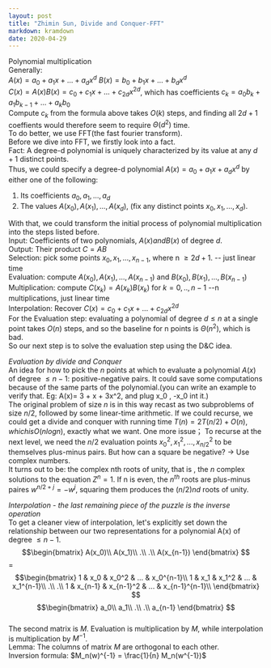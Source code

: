```yaml
---
layout: post
title: "Zhimin Sun, Divide and Conquer-FFT"
markdown: kramdown
date: 2020-04-29
---
```


Polynomial multiplication  
Generally:  
$A(x) = a_0 + a_1 x + ... + a_d x^d$
$B(x) = b_0 + b_1 x + ... + b_d x^d$  
$C(x) = A(x)B(x) = c_0 + c_1 x + ... + c_{2d} x^{2d}$, 
which has coefficients $c_k = a_0 b_k + a_1 b_{k-1} + ... + a_k b_0$  
Compute $c_k$ from the formula above takes $O(k)$ steps, and finding all $2d+1$ coeffients
would therefore seem to require $\Theta (d^2)$ time.  
To do better, we use FFT(the fast fourier transform).  
Before we dive into FFT, we firstly look into a fact.  
Fact: A degree-d polynomial is uniquely characterized by its value at any $d+1$ distinct 
points.  
Thus, we could specify a degree-d polynomial $A(x) = a_0 + a_1 x + a_d x^d$ by either one 
of the following:  
1. Its coefficients $a_0, a_1, ..., a_d$
2. The values $A(x_0), A(x_1), ...,A(x_d)$, (fix any distinct points $x_0, x_1, ..., x_d$).  

With that, we could transform the initial process of polynomial multiplication into the steps listed before.  
Input: Coefficients of two polynomials, $A(x) and B(x)$ of degree $d$.  
Output: Their product $C = AB$  
Selection: pick some points $x_0, x_1, ...,x_{n-1}$, where n $\geq 2d+1$.  -- just linear time  
Evaluation: compute $A(x_0), A(x_1), ..., A(x_{n-1})$ and $B(x_0), B(x_1), ..., B(x_{n-1})$  
Multiplication: compute $C(x_k) = A(x_k)B(x_k)$ for $k=0,..,n-1$  --n multiplications, just linear time  
Interpolation: Recover $C(x) = c_0 + c_1 x + ...+c_{2d} x^{2d}$  
For the Evaluation step: evaluating a polynomial of degree $d \leq n$ at a single point takes $O(n)$ steps, and so the 
baseline for n points is $\Theta (n^2)$, which is bad.  
So our next step is to solve the evaluation step using the D&C idea.
  
<em> Evaluation by divide and Conquer</em>  
An idea for how to pick the $n$ points at which to evaluate a polynomial $A(x)$ of degree $\leq n-1$: positive-negative pairs.
It could save some computations because of the same parts of the polynomial.(you can write an example to verify that. Eg: A(x)= 3 + x + 3x^2, and plug x_0 , -x_0 int it.)  
The original problem of size $n$ is in this way recast as two subproblems of size $n/2$, followed by some linear-time arithmetic.
If we could recurse, we could get a divide and conquer with running time $T(n) = 2T(n/2) + O(n), which is O(nlogn)$, exactly what we want.
One more issue； To recurse at the next level, we need the $n/2$ evaluation points $x_0^2, x_1^2, ..., x_{n/2}^2$ to be themselves plus-minus pairs.
But how can a square be negative? $\rightarrow$ Use complex numbers.  
It turns out to be: the complex nth roots of unity, that is , the $n$ complex solutions to the equation $Z^n = 1$.
If n is even, the $n^{th}$ roots are plus-minus paires $w^{n/2+j} = -w^j$, squaring them produces the $(n/2)nd$ roots of unity.  

<em>Interpolation - the last remaining piece of the puzzle is the inverse operation</em>  
To get a cleaner view of interpolation, let's explicitly set down the relationship between our two representations for a polynomial A(x)
of degree $\leq n-1$.  
$$\begin{bmatrix} 
A(x_0)\\  
A(x_1)\\
.\\
.\\
A(x_{n-1})
\end{bmatrix}
$$   =    $$\begin{bmatrix}
1 & x_0 & x_0^2 & ... & x_0^{n-1}\\
1 & x_1 & x_1^2 & ... & x_1^{n-1}\\
.\\
.\\
1 & x_{n-1} & x_{n-1}^2 & ... & x_{n-1}^{n-1}\\
\end{bmatrix}
$$   $$\begin{bmatrix}
a_0\\
a_1\\
.\\
.\\
a_{n-1}
\end{bmatrix}
$$  
The second matrix is $M$. Evaluation is multiplication by $M$, while interpolation is multiplication by $M^{-1}$.  
Lemma: The columns of matrix $M$ are orthogonal to each other.  
Inversion formula: $M_n(w)^{-1} = \frac{1}{n} M_n(w^{-1})$
            





